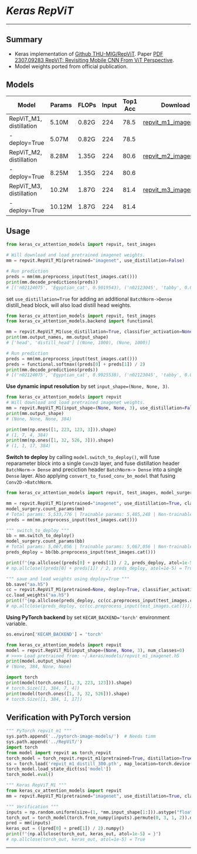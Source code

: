 
# ___Keras RepViT___
***

## Summary
  - Keras implementation of [Github THU-MIG/RepViT](https://github.com/THU-MIG/RepViT). Paper [PDF 2307.09283 RepViT: Revisiting Mobile CNN From ViT Perspective](https://arxiv.org/pdf/2307.09283.pdf).
  - Model weights ported from official publication.
## Models
  | Model                   | Params | FLOPs | Input | Top1 Acc | Download |
  | ----------------------- | ------ | ----- | ----- | -------- | -------- |
  | RepViT_M1, distillation | 5.10M  | 0.82G | 224   | 78.5     | [repvit_m1_imagenet.h5](https://github.com/leondgarse/keras_cv_attention_models/releases/download/levit/repvit_m1_imagenet.h5) |
  | - deploy=True           | 5.07M  | 0.82G | 224   | 78.5     |          |
  | RepViT_M2, distillation | 8.28M  | 1.35G | 224   | 80.6     | [repvit_m2_imagenet.h5](https://github.com/leondgarse/keras_cv_attention_models/releases/download/levit/repvit_m2_imagenet.h5) |
  | - deploy=True           | 8.25M  | 1.35G | 224   | 80.6     |          |
  | RepViT_M3, distillation | 10.2M  | 1.87G | 224   | 81.4     | [repvit_m3_imagenet.h5](https://github.com/leondgarse/keras_cv_attention_models/releases/download/levit/repvit_m3_imagenet.h5) |
  | - deploy=True           | 10.12M | 1.87G | 224   | 81.4     |          |
## Usage
  ```py
  from keras_cv_attention_models import repvit, test_images

  # Will download and load pretrained imagenet weights.
  mm = repvit.RepViT_M1(pretrained="imagenet", use_distillation=False)

  # Run prediction
  preds = mm(mm.preprocess_input(test_images.cat()))
  print(mm.decode_predictions(preds))
  # [('n02124075', 'Egyptian_cat', 0.9019543), ('n02123045', 'tabby', 0.012886077), ...]
  ```
  set `use_distillation=True` for adding an additional `BatchNorm->Dense` distill_head block, will also load distill head weights.
  ```py
  from keras_cv_attention_models import repvit, test_images
  from keras_cv_attention_models.backend import functional

  mm = repvit.RepViT_M1(use_distillation=True, classifier_activation=None)
  print(mm.output_names, mm.output_shape)
  # ['head', 'distill_head'] [(None, 1000), (None, 1000)]

  # Run prediction
  preds = mm(mm.preprocess_input(test_images.cat()))
  preds = functional.softmax((preds[0] + preds[1]) / 2)
  print(mm.decode_predictions(preds))
  # [('n02124075', 'Egyptian_cat', 0.9925538), ('n02123045', 'tabby', 0.002153618), ...]
  ```
  **Use dynamic input resolution** by set `input_shape=(None, None, 3)`.
  ```py
  from keras_cv_attention_models import repvit
  # Will download and load pretrained imagenet weights.
  mm = repvit.RepViT_M1(input_shape=(None, None, 3), use_distillation=False, num_classes=0)
  print(mm.output_shape)
  # (None, None, None, 384)

  print(mm(np.ones([1, 223, 123, 3])).shape)
  # (1, 7, 4, 384)
  print(mm(np.ones([1, 32, 526, 3])).shape)
  # (1, 1, 17, 384)
  ```
  **Switch to deploy** by calling `model.switch_to_deploy()`, will fuse reparameter block into a single `Conv2D` layer, and fuse distillation header `BatchNorm-> Dense` and preciction header `BatchNorm-> Dense` into a single `Dense` layer. Also applying `convert_to_fused_conv_bn_model` that fusing `Conv2D->BatchNorm`.
  ```py
  from keras_cv_attention_models import repvit, test_images, model_surgery

  mm = repvit.RepViT_M1(pretrained="imagenet", use_distillation=True, classifier_activation=None)
  model_surgery.count_params(mm)
  # Total params: 5,533,776 | Trainable params: 5,485,248 | Non-trainable params:48,528
  preds = mm(mm.preprocess_input(test_images.cat()))

  """ switch_to_deploy """
  bb = mm.switch_to_deploy()
  model_surgery.count_params(bb)
  # Total params: 5,067,056 | Trainable params: 5,067,056 | Non-trainable params:0
  preds_deploy = bb(bb.preprocess_input(test_images.cat()))

  print(f"{np.allclose((preds[0] + preds[1]) / 2, preds_deploy, atol=1e-5) = }")
  # np.allclose((preds[0] + preds[1]) / 2, preds_deploy, atol=1e-5) = True

  """ save and load weights using deploy=True """
  bb.save("aa.h5")
  cc = repvit.RepViT_M1(pretrained=None, deploy=True, classifier_activation=None)
  cc.load_weights("aa.h5")
  print(f"{np.allclose(preds_deploy, cc(cc.preprocess_input(test_images.cat())), atol=1e-7) = }")
  # np.allclose(preds_deploy, cc(cc.preprocess_input(test_images.cat())), atol=1e-7) = True
  ```
  **Using PyTorch backend** by set `KECAM_BACKEND='torch'` environment variable.
  ```py
  os.environ['KECAM_BACKEND'] = 'torch'

  from keras_cv_attention_models import repvit
  model = repvit.RepViT_M1(input_shape=(None, None, 3), num_classes=0)
  # >>>> Load pretrained from: ~/.keras/models/repvit_m1_imagenet.h5
  print(model.output_shape)
  # (None, 384, None, None)

  import torch
  print(model(torch.ones([1, 3, 223, 123])).shape)
  # torch.Size([1, 384, 7, 4])
  print(model(torch.ones([1, 3, 32, 526])).shape)
  # torch.Size([1, 384, 1, 17])
  ```  
## Verification with PyTorch version
  ```py
  """ PyTorch repvit_m1 """
  sys.path.append('../pytorch-image-models/')  # Needs timm
  sys.path.append('../RepViT/')
  import torch
  from model import repvit as torch_repvit
  torch_model = torch_repvit.repvit_m1(pretrained=True, distillation=True)
  ss = torch.load('repvit_m1_distill_300.pth', map_location=torch.device('cpu'))
  torch_model.load_state_dict(ss['model'])
  torch_model.eval()

  """ Keras RepViT_M1 """
  from keras_cv_attention_models import repvit
  mm = repvit.RepViT_M1(pretrained="imagenet", use_distillation=True, classifier_activation=None)

  """ Verification """
  inputs = np.random.uniform(size=(1, *mm.input_shape[1:])).astype("float32")
  torch_out = torch_model(torch.from_numpy(inputs).permute(0, 3, 1, 2)).detach().numpy()
  pred = mm(inputs)
  keras_out = ((pred[0] + pred[1]) / 2).numpy()
  print(f"{np.allclose(torch_out, keras_out, atol=1e-5) = }")
  # np.allclose(torch_out, keras_out, atol=1e-5) = True
  ```
***
